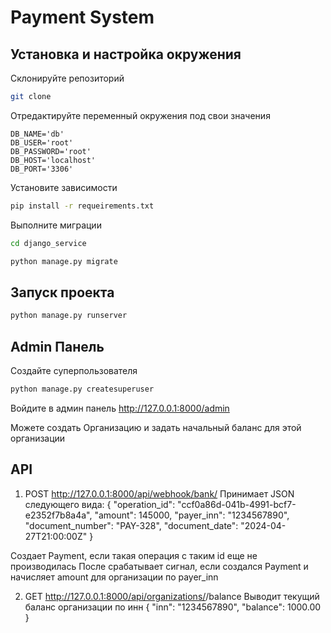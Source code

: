 # Payment System

## Установка и настройка окружения
Склонируйте репозиторий
```bash
git clone 
```
Отредактируйте переменный окружения под свои значения
```env
DB_NAME='db'
DB_USER='root'
DB_PASSWORD='root'
DB_HOST='localhost'
DB_PORT='3306'
```
Установите зависимости
```bash
pip install -r requeirements.txt
```
Выполните миграции
```bash
cd django_service
```
```bash
python manage.py migrate
```
## Запуск проекта
```bash
python manage.py runserver
```

## Admin Панель
Cоздайте суперпользователя
```bash
python manage.py createsuperuser
```
Войдите в админ панель
http://127.0.0.1:8000/admin

Можете создать Организацию и задать начальный баланс для этой организации

## API
1.  POST http://127.0.0.1:8000/api/webhook/bank/
Принимает JSON следующего вида:
{
  "operation_id": "ccf0a86d-041b-4991-bcf7-e2352f7b8a4a",
  "amount": 145000,
  "payer_inn": "1234567890",
  "document_number": "PAY-328",
  "document_date": "2024-04-27T21:00:00Z"
}

Создает Payment, если такая операция с таким id еще не производилась
После срабатывает сигнал, если создался Payment и начисляет amount для организации по payer_inn

2. GET http://127.0.0.1:8000/api/organizations/<inn>/balance
Выводит текущий баланс организации по инн
{
   "inn": "1234567890",
   "balance": 1000.00
}

